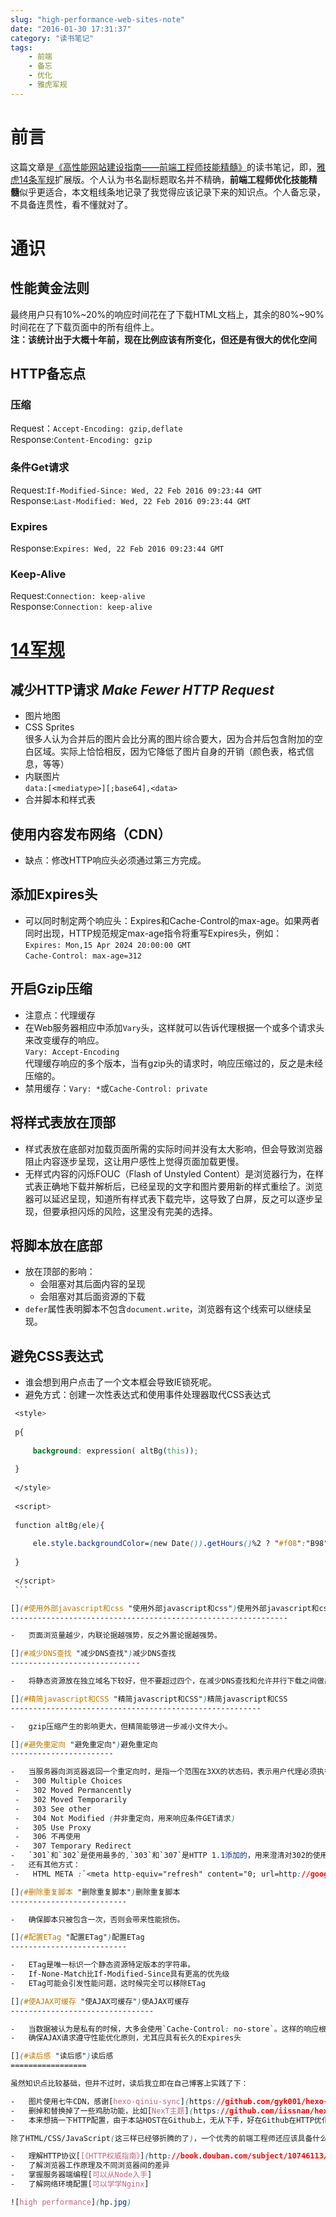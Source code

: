 ```yaml
---
slug: "high-performance-web-sites-note"
date: "2016-01-30 17:31:37"
category: "读书笔记"
tags:
    - 前端
    - 备忘
    - 优化
    - 雅虎军规
---
```

[](#前言 "前言")前言
==============

这篇文章是[《高性能网站建设指南——前端工程师技能精髓》](http://book.douban.com/subject/3132277/)的读书笔记，即，[雅虎14条军规](https://developer.yahoo.com/performance/rules.html)扩展版。个人认为书名副标题取名并不精确，**前端工程师优化技能精髓**似乎更适合，本文粗线条地记录了我觉得应该记录下来的知识点。个人备忘录，不具备连贯性，看不懂就对了。

[](#通识 "通识")通识
==============

[](#性能黄金法则 "性能黄金法则")性能黄金法则
--------------------------

最终用户只有10%~20%的响应时间花在了下载HTML文档上，其余的80%~90%时间花在了下载页面中的所有组件上。  
**注：该统计出于大概十年前，现在比例应该有所变化，但还是有很大的优化空间**

[](#HTTP备忘点 "HTTP备忘点")HTTP备忘点
-----------------------------

### [](#压缩 "压缩")压缩

Request：`Accept-Encoding: gzip,deflate`  
Response:`Content-Encoding: gzip`

### [](#条件Get请求 "条件Get请求")条件Get请求

Request:`If-Modified-Since: Wed, 22 Feb 2016 09:23:44 GMT`  
Response:`Last-Modified: Wed, 22 Feb 2016 09:23:44 GMT`

### [](#Expires "Expires")Expires

Response:`Expires: Wed, 22 Feb 2016 09:23:44 GMT`

### [](#Keep-Alive "Keep-Alive")Keep-Alive

Request:`Connection: keep-alive`  
Response:`Connection: keep-alive`

[](#14军规 "14军规")[14军规](https://developer.yahoo.com/performance/rules.html)
==========================================================================

[](#减少HTTP请求-Make-Fewer-HTTP-Request "减少HTTP请求 Make Fewer HTTP Request")减少HTTP请求 *Make Fewer HTTP Request*
----------------------------------------------------------------------------------------------------------

-   图片地图
-   CSS Sprites  
    很多人认为合并后的图片会比分离的图片综合要大，因为合并后包含附加的空白区域。实际上恰恰相反，因为它降低了图片自身的开销（颜色表，格式信息，等等）
-   内联图片  
    `data:[<mediatype>][;base64],<data>`
-   合并脚本和样式表

[](#使用内容发布网络（CDN） "使用内容发布网络（CDN）")使用内容发布网络（CDN）
-----------------------------------------------

-   缺点：修改HTTP响应头必须通过第三方完成。

[](#添加Expires头 "添加Expires头")添加Expires头
--------------------------------------

-   可以同时制定两个响应头：Expires和Cache-Control的max-age。如果两者同时出现，HTTP规范规定max-age指令将重写Expires头，例如：  
    `Expires: Mon,15 Apr 2024 20:00:00 GMT`  
    `Cache-Control: max-age=312`

[](#开启Gzip压缩 "开启Gzip压缩")开启Gzip压缩
--------------------------------

-   注意点：代理缓存
-   在Web服务器相应中添加`Vary`头，这样就可以告诉代理根据一个或多个请求头来改变缓存的响应。  
    `Vary: Accept-Encoding`  
    代理缓存响应的多个版本，当有gzip头的请求时，响应压缩过的，反之是未经压缩的。
-   禁用缓存：`Vary: *`或`Cache-Control: private`

[](#将样式表放在顶部 "将样式表放在顶部")将样式表放在顶部
--------------------------------

-   样式表放在底部对加载页面所需的实际时间并没有太大影响，但会导致浏览器阻止内容逐步呈现，这让用户感性上觉得页面加载更慢。
-   无样式内容的闪烁FOUC（Flash of Unstyled Content）是浏览器行为，在样式表正确地下载并解析后，已经呈现的文字和图片要用新的样式重绘了。浏览器可以延迟呈现，知道所有样式表下载完毕，这导致了白屏，反之可以逐步呈现，但要承担闪烁的风险，这里没有完美的选择。

[](#将脚本放在底部 "将脚本放在底部")将脚本放在底部
-----------------------------

-   放在顶部的影响：
    -   会阻塞对其后面内容的呈现
    -   会阻塞对其后面资源的下载
-   `defer`属性表明脚本不包含`document.write`，浏览器有这个线索可以继续呈现。

[](#避免CSS表达式 "避免CSS表达式")避免CSS表达式
--------------------------------

-   谁会想到用户点击了一个文本框会导致IE锁死呢。
-   避免方式：创建一次性表达式和使用事件处理器取代CSS表达式
   ``` css
    <style>
    
    p{
    
        background: expression( altBg(this));
    
    }
    
    </style>
    
    <script>
    
    function altBg(ele){
    
        ele.style.backgroundColor=(new Date()).getHours()%2 ? "#f08":"B98"
    
    }
    
    </script>
    ```

[](#使用外部javascript和css "使用外部javascript和css")使用外部javascript和css
--------------------------------------------------------------

-   页面浏览量越少，内联论据越强势，反之外置论据越强势。

[](#减少DNS查找 "减少DNS查找")减少DNS查找
-----------------------------

-   将静态资源放在独立域名下较好，但不要超过四个，在减少DNS查找和允许并行下载之间做出权衡。

[](#精简javascript和CSS "精简javascript和CSS")精简javascript和CSS
--------------------------------------------------------

-   gzip压缩产生的影响更大，但精简能够进一步减小文件大小。

[](#避免重定向 "避免重定向")避免重定向
-----------------------

-   当服务器向浏览器返回一个重定向时，是指一个范围在3XX的状态码，表示用户代理必须执行进一步操作才能完成请求。
    -   300 Multiple Choices
    -   302 Moved Permancently
    -   302 Moved Temporarily
    -   303 See other
    -   304 Not Modified (并非重定向，用来响应条件GET请求)
    -   305 Use Proxy
    -   306 不再使用
    -   307 Temporary Redirect
-   `301`和`302`是使用最多的,`303`和`307`是HTTP 1.1添加的，用来澄清对302的使用，但现实情况是几乎没人采用。
-   还有其他方式：
    -   HTML META :`<meta http-equiv="refresh" content="0; url=http://google.com">`

[](#删除重复脚本 "删除重复脚本")删除重复脚本
--------------------------

-   确保脚本只被包含一次，否则会带来性能损伤。

[](#配置ETag "配置ETag")配置ETag
--------------------------

-   ETag是唯一标识一个静态资源特定版本的字符串。
-   If-None-Match比If-Modified-Since具有更高的优先级
-   ETag可能会引发性能问题，这时候完全可以移除ETag

[](#使AJAX可缓存 "使AJAX可缓存")使AJAX可缓存
--------------------------------

-   当数据被认为是私有的时候，大多会使用`Cache-Control: no-store`。这样的响应根本不会被写入磁盘。
-   确保AJAX请求遵守性能优化原则，尤其应具有长久的Expires头

[](#读后感 "读后感")读后感
=================

虽然知识点比较基础，但并不过时，读后我立即在自己博客上实践了下：

-   图片使用七牛CDN，感谢[hexo-qiniu-sync](https://github.com/gyk001/hexo-qiniu-sync)，访问速度明显加快。
-   删掉和替换掉了一些鸡肋功能，比如[NexT主题](https://github.com/iissnan/hexo-theme-next)自带的浏览图片插件，换成了自己的简洁实现。
-   本来想搞一下HTTP配置，由于本站HOST在Github上，无从下手，好在Github在HTTP优化原则上已经做得很好了，省心省力。

除了HTML/CSS/JavaScript(这三样已经够折腾的了)，一个优秀的前端工程师还应该具备什么样的技能呢？从这本书可以得到点启发：

-   理解HTTP协议[[《HTTP权威指南》](http://book.douban.com/subject/10746113/)足矣]
-   了解浏览器工作原理及不同浏览器间的差异
-   掌握服务器端编程[可以从Node入手]
-   了解网络环境配置[可以学学Nginx]

![high performance](hp.jpg)